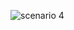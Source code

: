![scenario 4](https://user-images.githubusercontent.com/92542271/147932006-62cb4c64-16d5-4cde-b91d-b962465ed386.jpg)

